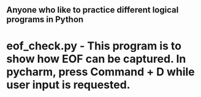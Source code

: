 ## Anyone who like to practice different logical programs in Python
# eof_check.py - This program is to show how EOF can be captured. In pycharm, press Command + D while user input is requested.
